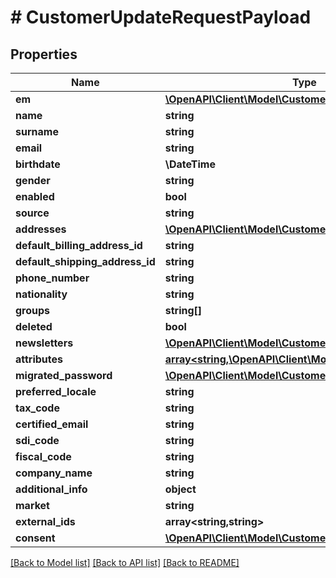 # # CustomerUpdateRequestPayload


## Properties 


Name | Type | Description | Notes
------------ | ------------- | ------------- | -------------
**em**| [**\OpenAPI\Client\Model\CustomerEMFields**](CustomerEMFields.md) |   | [optional]
**name**| **string** |   | [optional]
**surname**| **string** |   | [optional]
**email**| **string** |   | [optional]
**birthdate**| **\DateTime** |   | [optional]
**gender**| **string** |   | [optional]
**enabled**| **bool** |   | [optional]
**source**| **string** |   | [optional]
**addresses**| [**\OpenAPI\Client\Model\CustomerAddressEntity[]**](CustomerAddressEntity.md) |   | [optional]
**default_billing_address_id**| **string** |   | [optional]
**default_shipping_address_id**| **string** |   | [optional]
**phone_number**| **string** |   | [optional]
**nationality**| **string** |   | [optional]
**groups**| **string[]** |   | [optional]
**deleted**| **bool** |   | [optional]
**newsletters**| [**\OpenAPI\Client\Model\CustomerNewsletterRequest[]**](CustomerNewsletterRequest.md) |   | [optional]
**attributes**| [**array<string,\OpenAPI\Client\Model\ProtobufAny>**](ProtobufAny.md) |   | [optional]
**migrated_password**| [**\OpenAPI\Client\Model\CustomerPassword**](CustomerPassword.md) |   | [optional]
**preferred_locale**| **string** |   | [optional]
**tax_code**| **string** |   | [optional]
**certified_email**| **string** |   | [optional]
**sdi_code**| **string** |   | [optional]
**fiscal_code**| **string** |   | [optional]
**company_name**| **string** |   | [optional]
**additional_info**| **object** |   | [optional]
**market**| **string** |   | [optional]
**external_ids**| **array<string,string>** |   | [optional]
**consent**| [**\OpenAPI\Client\Model\CustomerCreateConsentRequest**](CustomerCreateConsentRequest.md) |   | [optional]


[[Back to Model list]](../../README.md#models) [[Back to API list]](../../README.md#endpoints) [[Back to README]](../../README.md)

